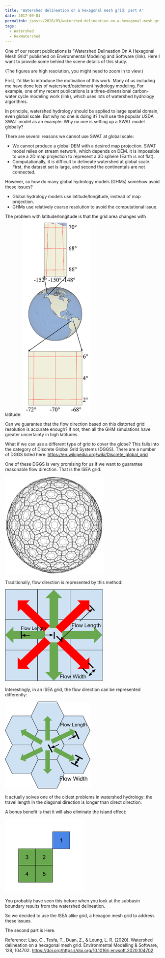 ```yaml
---
title: 'Watershed delineation on a hexagonal mesh grid: part A'
date: 2017-09-01
permalink: /posts/2020/03/watershed-delineation-on-a-hexagonal-mesh-grid-part-a/
tags:
  - Watershed
  - HexWatershed
---
```

One of our recent publications is "Watershed Delineation On A Hexagonal Mesh Grid" published on Environmental Modeling and Software (link).
Here I want to provide some behind the scene details of this study.

(The figures are high resolution, you might need to zoom in to view.)

First, I'd like to introduce the motivation of this work.
Many of us including me have done lots of watershed/catchment hydrology modeling. For example, one of my recent publications is a three-dimensional carbon-water cycle modeling work (link), which uses lots of watershed hydrology algorithms.

In principle, watershed hydrology should be applied to large spatial domain, even global scale. But why no one is doing it? 
I will use the popular USDA SWAT model as an example. Why no one is setting up a SWAT model globally? 

There are several reasons we cannot use SWAT at global scale:

* We cannot produce a global DEM with a desired map projection. SWAT model relies on stream network, which depends on DEM. It is impossible to use a 2D map projection to represent a 3D sphere (Earth is not flat).
* Computationally, it is difficult to delineate watershed at global scale. First, the dataset set is large, and second the continentals are not connected.

However, so how do many global hydrology models (GHMs) somehow avoid these issues?

* Global hydrology models use latitude/longitude, instead of map projection. 
* GHMs use relatively coarse resolution to avoid the computational issue.

The problem with latitude/longitude is that the grid area changes with latitude:
![Figure 1](https://github.com/changliao/changliao.github.io/blob/main/_figure/spatial_distortion.png?raw=true)

Can we guarantee that the flow direction based on this distorted grid resolution is accurate enough? If not, then all the GHM simulations have greater uncertainty in high latitudes.

What if we can use a different type of grid to cover the globe? This falls into the category of Discrete Global Grid Systems (DGGS). There are a number of DGGS listed here: https://en.wikipedia.org/wiki/Discrete_global_grid

One of these DGGS is very promising for us if we want to guarantee reasonable flow direction. That is the ISEA grid:

![Figure 2](https://github.com/changliao/changliao.github.io/blob/main/_figure/dggrid.jpg?raw=true)

Traditionally, flow direction is represented by this method:

![Figure 3](https://github.com/changliao/changliao.github.io/blob/main/_figure/d4d8.png?raw=true)

Interestingly, in an ISEA grid, the flow direction can be represented differently:

![Figure 4](https://github.com/changliao/changliao.github.io/blob/main/_figure/d6.png?raw=true)

It actually solves one of the oldest problems in watershed hydrology: the travel length in the diagonal direction is longer than direct direction.

A bonus benefit is that it will also eliminate the island effect:

![Figure 5](https://github.com/changliao/changliao.github.io/blob/main/_figure/island.png?raw=true)

You probably have seen this before when you look at the subbasin boundary results from the watershed delineation.

So we decided to use the ISEA alike grid, a hexagon mesh grid to address these issues.

The second part is Here.

Reference:
Liao, C., Tesfa, T., Duan, Z., & Leung, L. R. (2020). Watershed delineation on a hexagonal mesh grid. Environmental Modelling & Software, 128, 104702. https://doi.org/https://doi.org/10.1016/j.envsoft.2020.104702
